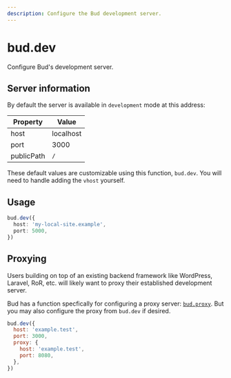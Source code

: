 ```yaml
---
description: Configure the Bud development server.
---
```


# bud.dev

Configure Bud's development server.

## Server information

By default the server is available in `development` mode at this address:

| Property   | Value     |
| ---------- | --------- |
| host       | localhost |
| port       | 3000      |
| publicPath | `/`       |

These default values are customizable using this function, `bud.dev`. You will need to handle adding the `vhost` yourself.

## Usage

```ts
bud.dev({
  host: 'my-local-site.example',
  port: 5000,
})
```

## Proxying

Users building on top of an existing backend framework like WordPress, Laravel, RoR, etc. will likely want to proxy their established development server.

Bud has a function specfically for configuring a proxy server: [`bud.proxy`](/docs/config-proxy.md). But you may also configure the proxy from `bud.dev` if desired.

```js
bud.dev({
  host: 'example.test',
  port: 3000,
  proxy: {
    host: 'example.test',
    port: 8080,
  },
})
```
